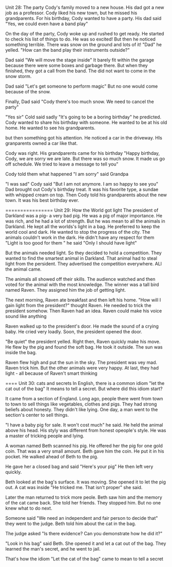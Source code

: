 Unit 28: The party
Cody's family moved to a new house. His dad got a new job as a professor. Cody liked his new town, but he missed his grandparents. For his birthday, Cody wanted to have a party. His dad said "Yes, we could even have a band play"

On the day of the party, Cody woke up and rushed to get ready. He started to check his list of things to do. He was so excited! But then he noticed something terrible. There was snow on the ground and lots of it! "Dad" he yelled. "How can the band play their instruments outside?"

Dad said "We will move the stage inside" It barely fit within the garage because there were some boxes and garbage there. But when they finished, they got a call from the band. The did not want to come in the snow storm.

Dad said "Let's get someone to perform magic" But no one would come because of the snow.

Finally, Dad said "Cody there's too much snow. We need to cancel the party"

"Yes sir" Cold said sadly "It's going to be a boring birthday" he predicted. Cody wanted to share his birthday with someone. He wanted to be at his old home. He wanted to see his grandparents.

but then something got his attention. He noticed a car in the driveway. HIs granparents owned a car like that. 

Cody was right. His grandparents came for his birthday "Happy birthday, Cody, we are sorry we are late. But there was so much snow. It made us go off schedule. We tried to leave a message to tell you"

Cody told them what happened "I am sorry" said Grandpa

"I was sad" Cody said "But I am not anymore. I am so happy to see you" Dad brought out Cody's birthday treat. It was his favorite type, a sundae with whipped cream on top. Then Cody told his grandparents about the new town. It was his best birthday ever.

================
Unit 29: How the World got light
The president of Darkland was a pig- a very bad pig. He was a pig of major importance. He was rich, and he had a lot of strength. But he was mean to all the animals in Darkland. He kept all the worlds's light in a bag. He preferred to keep the world cool and dark. He wanted to stop the progress of the city. The animals couldn't work in the dark. He didn't have any respect for them "Light is too good for them " he said "Only I should have light"

But the animals needed light. So they decided to hold a competition. They wanted to find the smartest animal in Darkland. That animal had to steal light from the persident. They advertised the competition everywhere. ALl the animal came.

The animals all showed off their skills. The audience watched and then voted for the animal with the most knowledge. The winner was a tall bird named Raven. They assigned him the job of getting light.

The next morning, Raven ate breakfast and then left his home. "How will I gain light from the president?" thought Raven. He needed to trick the president somehow. Then Raven had an idea. Raven could make his voice sound like anything

Raven walked up to the president's door. He made the sound of a crying baby. He cried very loadly. Soon, the president opened the door.

"Be quiet" the president yelled. Right then, Raven quickly make his move. He flew by the pig and found the soft bag. He took it outside. The sun was inside the bag.

Raven flew high and put the sun in the sky. The president was vey mad. Raven trick him. But the other animals were very happy. At last, they had light - all because of Raven't smart thinking

====
Unit 30: cats and secrets
In English, there is a common idiom "let the cat out of the bag" It means to tell a secret. But where did this idiom start?

It came from a section of England. Long ago, people there went from town to town to sell things like vegetables, clothes and pigs. They had strong beliefs about honesty. They didn't like lying. One day, a man went to the section's center to sell things.

"I have a baby pig for sale. It won't cost much" he said. He held the animal above his head. His styly was different from honest opeople's style. He was a master of tricking people and lying.

A woman named Beth scanned his pig. He offered her the pig for one gold coin. That was a very small amount. Beth gave him the coin. He put it in his pocket. He walked ahead of Beth to the pig.

He gave her a closed bag and said "Here's your pig" He then left very quickly.

Beth looked at the bag's surface. It was moving. She opened it to let the pig out. A cat was inside "He tricked me. That isn't proper" she said.

Later the man returned to trick more peole. Beth saw him and the memory of the cat came back. She told her friends. They stopped him. But no one knew what to do next.

Someone said "We need an independent and fair person to decide that" they went to the judge. Beth told him about the cat in the bag.

The judge asked "Is there evidence? Can you demonstrate how he did it?"

"Look in his bag" said Beth. She opened it and let a cat out of the bag. They learned the man's secret, and he went to jail.

That's how the idiom "Let the cat of the bag" came to mean to tell a secret